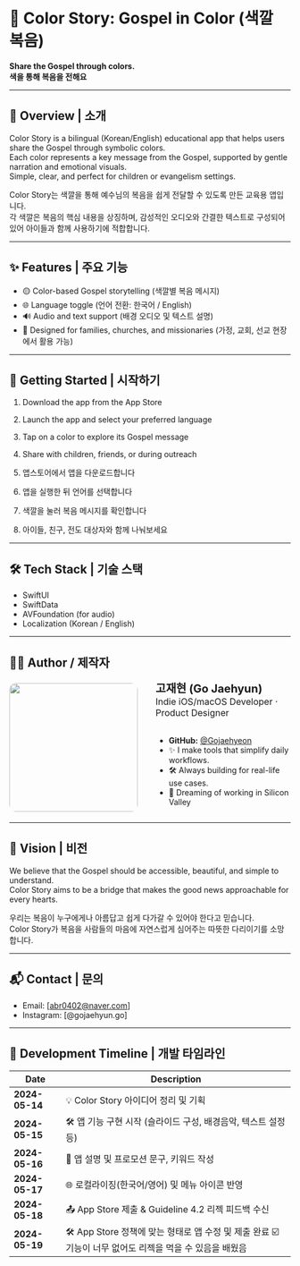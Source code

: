 # 🎨 Color Story: Gospel in Color (색깔 복음)

**Share the Gospel through colors.**  
**색을 통해 복음을 전해요**

---

## 🌟 Overview | 소개

Color Story is a bilingual (Korean/English) educational app that helps users share the Gospel through symbolic colors.  
Each color represents a key message from the Gospel, supported by gentle narration and emotional visuals.  
Simple, clear, and perfect for children or evangelism settings.

Color Story는 색깔을 통해 예수님의 복음을 쉽게 전달할 수 있도록 만든 교육용 앱입니다.  
각 색깔은 복음의 핵심 내용을 상징하며, 감성적인 오디오와 간결한 텍스트로 구성되어 있어 아이들과 함께 사용하기에 적합합니다.

---

## ✨ Features | 주요 기능

- 🟡 Color-based Gospel storytelling (색깔별 복음 메시지)
- 🌐 Language toggle (언어 전환: 한국어 / English)
- 🔊 Audio and text support (배경 오디오 및 텍스트 설명)
- 📱 Designed for families, churches, and missionaries (가정, 교회, 선교 현장에서 활용 가능)

---


## 🚀 Getting Started | 시작하기

1. Download the app from the App Store  
2. Launch the app and select your preferred language  
3. Tap on a color to explore its Gospel message  
4. Share with children, friends, or during outreach

1. 앱스토어에서 앱을 다운로드합니다  
2. 앱을 실행한 뒤 언어를 선택합니다  
3. 색깔을 눌러 복음 메시지를 확인합니다  
4. 아이들, 친구, 전도 대상자와 함께 나눠보세요

---

## 🛠 Tech Stack | 기술 스택

- SwiftUI
- SwiftData
- AVFoundation (for audio)
- Localization (Korean / English)

---

## 🙋‍♂️ Author / 제작자

<div align="left" style="display: flex; align-items: center; gap: 32px;">

  <img src="https://avatars.githubusercontent.com/u/149154032?v=4" width="230" style="border-radius: 12px;" />

  <div style="flex: 1;">
    <strong style="font-size: 20px;">고재현 (Go Jaehyun)</strong><br>
    <span style="font-size: 16px;">Indie iOS/macOS Developer · Product Designer                       </span><br><br>
    <ul>
      <li><strong>GitHub:</strong> <a href="https://github.com/Gojaehyeon">@Gojaehyeon</a></li>
      <li>✨ I make tools that simplify daily workflows.</li>
      <li>🛠️ Always building for real-life use cases.</li>
      <li>🚀 Dreaming of working in Silicon Valley</li>
    </ul>
  </div>

</div>

---

## 🙏 Vision | 비전

We believe that the Gospel should be accessible, beautiful, and simple to understand.  
Color Story aims to be a bridge that makes the good news approachable for every hearts.

우리는 복음이 누구에게나 아름답고 쉽게 다가갈 수 있어야 한다고 믿습니다.  
Color Story가 복음을 사람들의 마음에 자연스럽게 심어주는 따뜻한 다리이기를 소망합니다.

---

## 📬 Contact | 문의

- Email: [abr0402@naver.com]  
- Instagram: [@gojaehyun.go]  

---

## 📅 Development Timeline | 개발 타임라인

| Date | Description |
|------|-------------|
| **2024-05-14** | 💡 Color Story 아이디어 정리 및 기획 |
| **2024-05-15** | 🛠 앱 기능 구현 시작 (슬라이드 구성, 배경음악, 텍스트 설정 등) |
| **2024-05-16** | 📝 앱 설명 및 프로모션 문구, 키워드 작성 |
| **2024-05-17** | 🌐 로컬라이징(한국어/영어) 및 메뉴 아이콘 반영 |
| **2024-05-18** | 📤 App Store 제출 & Guideline 4.2 리젝 피드백 수신 |
| **2024-05-19** | 🛠️ App Store 정책에 맞는 형태로 앱 수정 및 제출 완료 ☑️ 기능이 너무 없어도 리젝을 먹을 수 있음을 배웠음|
